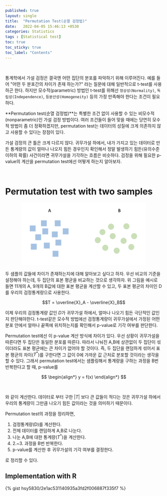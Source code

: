 ```yaml
---
published: true
layout: single
title:  "Permutation Test(순열 검정법)"
date:   2022-04-05 15:46:13 +0530
categories: Statistics
tags : [Statistical test]
toc: true
toc_sticky: true
toc_label: "Contents"
---
```


<br>

통계학에서 가설 검정은 결국엔 어떤 집단의 분포를 파악하기 위해 이루어진다. 예를 들어 "어떤 두 분포간의 차이가 존재 하는가?" 라는 질문에 대해 일반적으로 t-test를 사용하곤 한다. 하지만 모수적(parametric) 방법인 t-test를 위해선 `정상성(Normality)`, `독립성(Independence)`, `등분산성(Homogeneity)` 등의 가정 만족해야 한다는 조건이 필요하다. 

**Permutation test(순열 검정법)**는 특별한 조건 없이 사용할 수 있는 비모수적(nonparametric)인 가설 검정 방법이다. 여러 조건들이 들어 맞을 때에는 당연히 모수적 방법이 좀 더 정확하겠지만, permutation test는 데이터의 성질에 크게 의존하지 않고 사용할 수 있다는 장점이 있다.

가설 검정의 큰 틀은 크게 다르지 않다. 귀무가설 하에서, 내가 가지고 있는 데이터로 만든 통계량의 값이 얼마나 나오지 힘든 경우인지 확인해서 정말 발생하기 힘든(유의수준 이하의 확률) 사건이라면 귀무가설을 기각하는 흐름은 비슷하다. 검정을 위해 필요한 p-value의 계산을 permutation test에선 어떻게 하는지 알아보자.

<br>

# Permutation test with two samples

<!-- ![](/assets/images/2022-04-05-permutation-test/samples.png) -->

<p align="center">
	<img src="../assets/images/2022-04-05-permutation-test/samples.png" width="400" height="200">   
</p>

두 샘플의 값들에 차이가 존재하는지에 대해 알아보고 싶다고 하자. 우선 비교의 기준을 설정해야 하는데, 두 집단의 표본 평균을 비교하는 것으로 생각하자. 위 그림을 예시로 들면 11개의 A, 9개의 B값에 대한 표본 평균을 계산할 수 있고, 두 표본 평균의 차이인 D를 우리의 검정통계량으로 사용한다.

$$T = \overline{X}_A - \overline{X}_B$$

이제 우리의 검정통계량 값인 $D$가 귀무가설 하에서, 얼마나 나오기 힘든 극단적인 값인지 판단해야한다. t-test같은 모수적 방법에선 검정통계량이 귀무가설에서 가정된 어떤 분포 안에서 얼마나 끝쪽에 위치하는지를 확인해서 p-value로 기각 여부를 판단한다. 

Permutation test에선 이 p-value 계산 방식에 차이가 있다. 우선 상황이 귀무가설을 따른다면 두 집단은 동일한 분포를 따른다. 따라서 나눠진 A,B에 상관없이 두 집단이 섞이더라도 표본 평균에는 큰 차이가 없어야 할 것이다. 즉, 두 집단을 랜덤하게 섞어서 표본 평균의 차이($T^*$)를 구한다면 그 값이 0에 가까운 값 근처로 분포할 것이라는 생각을 할 수 있다. 그래서 permutation test에서는 샘플링해서 통계량을 구하는 과정을 B번 반복한다고 할 때, p-value를


$$
\begin{align*}
    y = f(x)
\end{align*}
$$

<br>

와 같이 계산한다. 데이터로 부터 구한 $|T|$ 보다 큰 값들이 적다는 것은 귀무가설 하에서 우리의 통계량이 그만큼 나오기 힘든 값이라는 것을 의미하기 때문이다.

Permutation test의 과정을 정리하면,

1. 검정통계량(D)를 계산한다.
2. 전체 데이터를 랜덤하게 A,B로 나눈다.
3. 나눈 A,B에 대한 통계량($T^*$)을 계산한다.
4. 2.~3. 과정을 B번 반복한다.
5. p-value를 계산한 후 귀무가설의 기각 여부를 결정한다.

로 정리할 수 있다.

## Implementation with R

{% gist hsy5830/2e1ac531140935a3fd2f006887f335f7 %}



<!-- # Permutation test with one sample

사실 이 문제는 paired data의 차이를 비교하는 문제와 같다고 볼 수 있다. -->